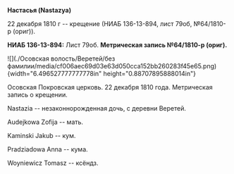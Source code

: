 **Настасья (Nastazya)**

22 декабря 1810 г -- крещение (НИАБ 136-13-894, лист 79об, №64/1810-р
(ориг)).

**НИАБ 136-13-894:** Лист 79об. **Метрическая запись №64/1810-р
(ориг).**

![](./Осовская волость/Веретей/без фамилии/media/cf006aec69d03e63d050cca152bb260283f45e65.png){width="6.496527777777778in"
height="0.88707895888014in"}

Осовская Покровская церковь. 22 декабря 1810 года. Метрическая запись о
крещении.

Nastazia -- незаконнорожденная дочь, с деревни Веретей.

Audejkowa Zofija -- мать.

Kaminski Jakub -- кум.

Pradziadowa Anna -- кума.

Woyniewicz Tomasz -- ксёндз.
